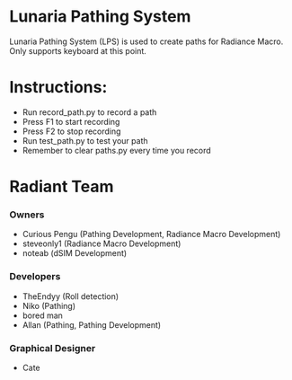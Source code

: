 # Lunaria Pathing System
Lunaria Pathing System (LPS) is used to create paths for Radiance Macro.
Only supports keyboard at this point.

# Instructions:
- Run record_path.py to record a path
- Press F1 to start recording
- Press F2 to stop recording
- Run test_path.py to test your path
- Remember to clear paths.py every time you record

# Radiant Team
### Owners
- Curious Pengu (Pathing Development, Radiance Macro Development)
- steveonly1 (Radiance Macro Development)
- noteab (dSIM Development)
### Developers
- TheEndyy (Roll detection)
- Niko (Pathing)
- bored man
- Allan (Pathing, Pathing Development)

### Graphical Designer
- Cate
